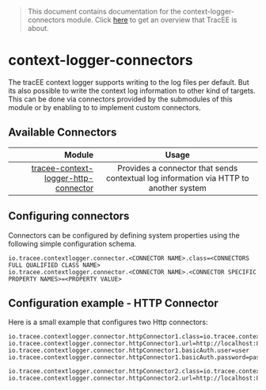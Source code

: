 > This document contains documentation for the context-logger-connectors module. Click [here](/README.md) to get an overview that TracEE is about.

# context-logger-connectors

The tracEE context logger supports writing to the log files per default. 
But its also possible to write the context log information to other kind of targets.
This can be done via connectors provided by the submodules of this module or by enabling to to implement custom connectors.

## Available Connectors

| Module                                                 | Usage |
|-------------------------------------------------------:|:-----:|
| [tracee-context-logger-http-connector](http-connector/)| Provides a connector that sends contextual log information via HTTP to another system|


## Configuring connectors
Connectors can be configured by defining system properties using the following simple configuration schema. 

    io.tracee.contextlogger.connector.<CONNECTOR NAME>.class=<CONNECTORS FULL QUALIFIED CLASS NAME>
    io.tracee.contextlogger.connector.<CONNECTOR NAME>.<CONNECTOR SPECIFIC PROPERTY NAMES>=<PROPERTY VALUE>

## Configuration example - HTTP Connector
Here is a small example that configures two Http connectors:

    io.tracee.contextlogger.connector.httpConnector1.class=io.tracee.contextlogger.connector.HttpConnector
    io.tracee.contextlogger.connector.httpConnector1.url=http://localhost:8080/target
    io.tracee.contextlogger.connector.httpConnector1.basicAuth.user=user
    io.tracee.contextlogger.connector.httpConnector1.basicAuth.password=passwd
    
    io.tracee.contextlogger.connector.httpConnector2.class=io.tracee.contextlogger.connector.HttpConnector
    io.tracee.contextlogger.connector.httpConnector2.url=http://localhost:8080/target
        
